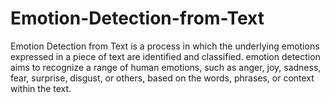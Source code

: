 # Emotion-Detection-from-Text
Emotion Detection from Text is a process in which the underlying emotions expressed in a piece  of text are identified and classified. emotion detection aims to recognize a range of human emotions, such as  anger, joy, sadness, fear, surprise, disgust, or others, based on the words, phrases, or context within the text.
